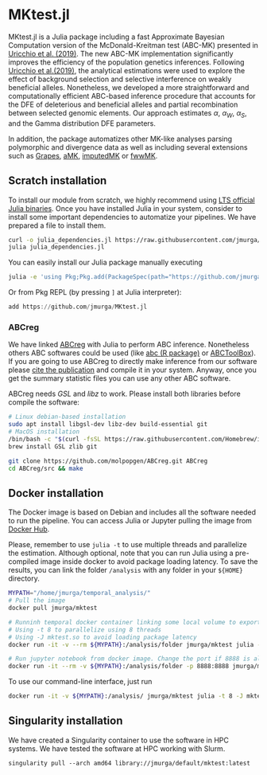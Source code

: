 # MKtest.jl

MKtest.jl is a Julia package including a fast Approximate Bayesian Computation version of the McDonald-Kreitman test (ABC-MK) presented in [Uricchio et al. (2019)](https://doi.org/10.1038/s41559-019-0890-6). The new ABC-MK implementation significantly improves the efficiency of the population genetics inferences. Following [Uricchio et al.(2019)](https://doi.org/10.1038/s41559-019-0890-6), the analytical estimations were used to explore the effect of background selection and selective interference on weakly beneficial alleles. Nonetheless, we developed a more straightforward and computationally efficient ABC-based inference procedure that accounts for the DFE of deleterious and beneficial alleles and partial recombination between selected genomic elements. Our approach estimates $\alpha$, $\alpha_W$, $\alpha_S$, and the Gamma distribution DFE parameters. 

In addition, the package automatizes other MK-like analyses parsing polymorphic and divergence data as well as including several extensions such as [Grapes](https://doi.org/10.1371/journal.pgen.1005774), [aMK](https://doi.org/10.1073/pnas.1220835110), [imputedMK](https://doi.org/10.1093/g3journal/jkac206) or [fwwMK](https://doi.org/10.1038/4151024a).



## Scratch installation
To install our module from scratch, we highly recommend using [LTS official Julia binaries](https://julialang.org/downloads/). Once you have installed Julia in your system, consider to install some important dependencies to automatize your pipelines. We have prepared a file to install them.

```bash
curl -o julia_dependencies.jl https://raw.githubusercontent.com/jmurga/MKtest.jl/master/scripts/julia_dependencies.jl
julia julia_dependencies.jl
```

You can easily install our Julia package manually executing

```bash
julia -e 'using Pkg;Pkg.add(PackageSpec(path="https://github.com/jmurga/MKtest.jl"))'
```

Or from Pkg REPL (by pressing `]` at Julia interpreter):

```julia
add https://github.com/jmurga/MKtest.jl
```

### ABCreg
We have linked [ABCreg](https://github.com/molpopgen/ABCreg) with Julia to perform ABC inference. Nonetheless others ABC softwares could be used (like [abc (R package)](https://doi.org/10.1111/j.2041-210X.2011.00179.x) or [ABCToolBox](https://doi.org/10.1186/1471-2105-11-116)). If you are going to use ABCreg to directly make inference from our software please [cite the publication](https://doi.org/10.1186/1471-2156-10-35) and compile it in your system. Anyway, once you get the summary statistic files you can use any other ABC software.

ABCreg needs *GSL* and *libz* to work. Please install both libraries before compile the software:

```bash
# Linux debian-based installation
sudo apt install libgsl-dev libz-dev build-essential git
# MacOS installation
/bin/bash -c "$(curl -fsSL https://raw.githubusercontent.com/Homebrew/install/HEAD/install.sh)"
brew install GSL zlib git
```

```bash
git clone https://github.com/molpopgen/ABCreg.git ABCreg
cd ABCreg/src && make
```

## Docker installation
The Docker image is based on Debian and includes all the software needed to run the pipeline. You can access Julia or Jupyter pulling the image from [Docker Hub](https://hub.docker.com/r/jmurga/mktest). 

Please, remember to use ```julia -t``` to use multiple threads and parallelize the estimation. Although optional, note that you can run Julia using a pre-compiled image inside docker to avoid package loading latency. To save the results, you can link the folder ```/analysis``` with any folder in your ```${HOME}``` directory.

```bash
MYPATH="/home/jmurga/temporal_analysis/"
# Pull the image
docker pull jmurga/mktest

# Runninh temporal docker container linking some local volume to export data. Consider to create a container.
# Using -t 8 to parallelize using 8 threads
# Using -J mktest.so to avoid loading package latency
docker run -it -v --rm ${MYPATH}:/analysis/folder jmurga/mktest julia -t 8 -J mktest.so

# Run jupyter notebook from docker image. Change the port if 8888 is already used
docker run -it --rm -v ${MYPATH}:/analysis/folder -p 8888:8888 jmurga/mktest /bin/bash -c "jupyter-lab --ip='*' --port=8888 --no-browser --allow-root"
```

To use our command-line interface, just run

```bash
docker run -it -v ${MYPATH}:/analysis/ jmurga/mktest julia -t 8 -J mktest.so /analysis/abcmk_cli.jl
```

## Singularity installation
We have created a Singularity container to use the software in HPC systems. We have tested the software at HPC working with Slurm.

```singularity
singularity pull --arch amd64 library://jmurga/default/mktest:latest
```